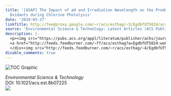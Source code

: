 ```yaml
---
title: '[ASAP] The Impact of pH and Irradiation Wavelength on the Production of Reactive
  Oxidants during Chlorine Photolysis'
date: '2019-03-27'
linkTitle: http://feedproxy.google.com/~r/acs/esthag/~3/EgdbfUT5024/acs.est.8b07225
source: 'Environmental Science & Technology: Latest Articles (ACS Publications)'
description: |-
  <p><img src="https://pubs.acs.org/appl/literatum/publisher/achs/journals/content/esthag/0/esthag.ahead-of-print/acs.est.8b07225/20190327/images/medium/es-2018-07225x_0005.gif" alt="TOC Graphic"/></p><div><cite>Environmental Science & Technology</cite></div><div>DOI: 10.1021/acs.est.8b07225</div><div class="feedflare">
  <a href="http://feeds.feedburner.com/~ff/acs/esthag?a=EgdbfUT5024:wo0IHHaxJJU:yIl2AUoC8zA"><img src="http://feeds.feedburner.com/~ff/acs/esthag?d=yIl2AUoC8zA" border="0"></img></a>
  </div><img src="http://feeds.feedburner.com/~r/acs/esthag/~4/EgdbfUT5024" height="1" width="1" ...
disable_comments: true
---
```

<p><img src="https://pubs.acs.org/appl/literatum/publisher/achs/journals/content/esthag/0/esthag.ahead-of-print/acs.est.8b07225/20190327/images/medium/es-2018-07225x_0005.gif" alt="TOC Graphic"/></p><div><cite>Environmental Science & Technology</cite></div><div>DOI: 10.1021/acs.est.8b07225</div><div class="feedflare">
<a href="http://feeds.feedburner.com/~ff/acs/esthag?a=EgdbfUT5024:wo0IHHaxJJU:yIl2AUoC8zA"><img src="http://feeds.feedburner.com/~ff/acs/esthag?d=yIl2AUoC8zA" border="0"></img></a>
</div><img src="http://feeds.feedburner.com/~r/acs/esthag/~4/EgdbfUT5024" height="1" width="1" ...